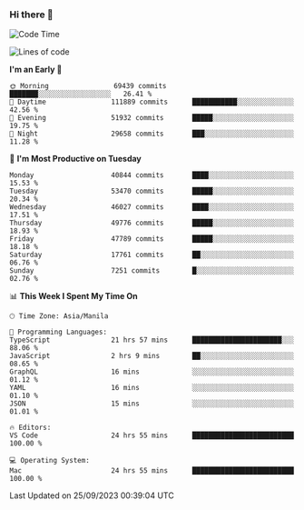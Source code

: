 ### Hi there 👋

<!--START_SECTION:waka-->
![Code Time](http://img.shields.io/badge/Code%20Time-4%2C362%20hrs%2026%20mins-blue)

![Lines of code](https://img.shields.io/badge/From%20Hello%20World%20I%27ve%20Written-104.2%20million%20lines%20of%20code-blue)

**I'm an Early 🐤** 

```text
🌞 Morning                69439 commits       ███████░░░░░░░░░░░░░░░░░░   26.41 % 
🌆 Daytime                111889 commits      ███████████░░░░░░░░░░░░░░   42.56 % 
🌃 Evening                51932 commits       █████░░░░░░░░░░░░░░░░░░░░   19.75 % 
🌙 Night                  29658 commits       ███░░░░░░░░░░░░░░░░░░░░░░   11.28 % 
```
📅 **I'm Most Productive on Tuesday** 

```text
Monday                   40844 commits       ████░░░░░░░░░░░░░░░░░░░░░   15.53 % 
Tuesday                  53470 commits       █████░░░░░░░░░░░░░░░░░░░░   20.34 % 
Wednesday                46027 commits       ████░░░░░░░░░░░░░░░░░░░░░   17.51 % 
Thursday                 49776 commits       █████░░░░░░░░░░░░░░░░░░░░   18.93 % 
Friday                   47789 commits       █████░░░░░░░░░░░░░░░░░░░░   18.18 % 
Saturday                 17761 commits       ██░░░░░░░░░░░░░░░░░░░░░░░   06.76 % 
Sunday                   7251 commits        █░░░░░░░░░░░░░░░░░░░░░░░░   02.76 % 
```


📊 **This Week I Spent My Time On** 

```text
🕑︎ Time Zone: Asia/Manila

💬 Programming Languages: 
TypeScript               21 hrs 57 mins      ██████████████████████░░░   88.06 % 
JavaScript               2 hrs 9 mins        ██░░░░░░░░░░░░░░░░░░░░░░░   08.65 % 
GraphQL                  16 mins             ░░░░░░░░░░░░░░░░░░░░░░░░░   01.12 % 
YAML                     16 mins             ░░░░░░░░░░░░░░░░░░░░░░░░░   01.10 % 
JSON                     15 mins             ░░░░░░░░░░░░░░░░░░░░░░░░░   01.01 % 

🔥 Editors: 
VS Code                  24 hrs 55 mins      █████████████████████████   100.00 % 

💻 Operating System: 
Mac                      24 hrs 55 mins      █████████████████████████   100.00 % 
```


 Last Updated on 25/09/2023 00:39:04 UTC
<!--END_SECTION:waka-->


<!--
**rad182/rad182** is a ✨ _special_ ✨ repository because its `README.md` (this file) appears on your GitHub profile.

Here are some ideas to get you started:

- 🔭 I’m currently working on ...
- 🌱 I’m currently learning ...
- 👯 I’m looking to collaborate on ...
- 🤔 I’m looking for help with ...
- 💬 Ask me about ...
- 📫 How to reach me: ...
- 😄 Pronouns: ...
- ⚡ Fun fact: ...
-->
